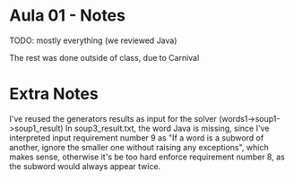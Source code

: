 # Aula 01 - Notes
TODO: mostly everything (we reviewed Java)

The rest was done outside of class, due to Carnival

# Extra Notes
I've reused the generators results as input for the solver (words1->soup1->soup1_result)
In soup3_result.txt, the word Java is missing, since I've interpreted input requirement number 9 as "If a word is a subword of another, ignore the smaller one without raising any exceptions", which makes sense, otherwise it's be too hard enforce requirement number 8, as the subword would always appear twice.